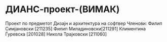 # ДИАНС-проект-(ВИМАК)
Проект по предметот Дизајн и архитектура на софтвер
Членови: Филип Симјановски [211235]
Филип Миладиновски[211291]
Климентина Ѓуревска [201028]
Никола Трајковски [211060]
